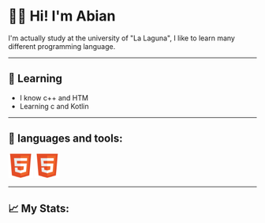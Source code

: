 # 👋😀 Hi! I'm Abian

I'm actually study at the university of "La Laguna",
I like to learn many different programming language.

---

## 📖 Learning

- I know c++ and HTM
- Learning c and Kotlin

---

## 🧰 languages and tools:

<div class="Icons" align="left">
  <img src="https://github.com/devicons/devicon/blob/master/icons/html5/html5-original.svg" alt="HTML" width="50" height="50">
  <img src="https://github.com/devicons/devicon/blob/master/icons/html5/html5-original.svg" alt="C++" width="50" height="50">
</div>

---

## 📈 My Stats:


